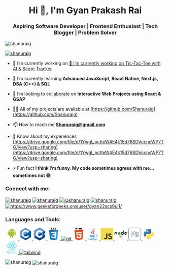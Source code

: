 <!--
**Shanuraig/Shanuraig** is a ✨ _special_ ✨ repository because its `README.md` (this file) appears on your GitHub profile.

Here are some ideas to get you started:

- 🔭 I’m currently working on ...
- 🌱 I’m currently learning ...
- 👯 I’m looking to collaborate on ...
- 🤔 I’m looking for help with ...
- 💬 Ask me about ...
- 📫 How to reach me: ...
- 😄 Pronouns: ...
- ⚡ Fun fact: ...
-->

<h1 align="center">Hi 👋, I'm Gyan Prakash Rai</h1>
<h3 align="center">Aspiring Software Developer | Frontend Enthusiast | Tech Blogger | Problem Solver</h3>

<p align="left"> <img src="https://komarev.com/ghpvc/?username=shanuraig&label=Profile%20views&color=0e75b6&style=flat" alt="shanuraig" /> </p>

<p align="left"> <a href="https://github.com/ryo-ma/github-profile-trophy"><img src="https://github-profile-trophy.vercel.app/?username=shanuraig" alt="shanuraig" /></a> </p>

- 🔭 I’m currently working on [🔭 I’m currently working on Tic-Tac-Toe with AI & Score Tracker](https://github.com/Shanuraig/Tic-Tac-Toe.git)

- 🌱 I’m currently learning **Advanced JavaScript, React Native, Next.js, DSA (C++) & SQL**

- 👯 I’m looking to collaborate on **Interactive Web Projects using React & GSAP**

- 👨‍💻 All of my projects are available at [https://github.com/Shanuraig](https://github.com/Shanuraig)

- 📫 How to reach me **Shanuraig@gmail.com**

- 📄 Know about my experiences [https://drive.google.com/file/d/1YwgI_pctteW4E4k15d76SDVccncWP7TG/view?usp=sharing](https://drive.google.com/file/d/1YwgI_pctteW4E4k15d76SDVccncWP7TG/view?usp=sharing)

- ⚡ Fun fact **I think I’m funny. My code sometimes agrees with me... sometimes not 😄**

<h3 align="left">Connect with me:</h3>
<p align="left">
<a href="https://linkedin.com/in/shanuraig" target="blank"><img align="center" src="https://raw.githubusercontent.com/rahuldkjain/github-profile-readme-generator/master/src/images/icons/Social/linked-in-alt.svg" alt="shanuraig" height="30" width="40" /></a>
<a href="https://instagram.com/shanuraig" target="blank"><img align="center" src="https://raw.githubusercontent.com/rahuldkjain/github-profile-readme-generator/master/src/images/icons/Social/instagram.svg" alt="shanuraig" height="30" width="40" /></a>
<a href="https://www.youtube.com/c/@shanuraig" target="blank"><img align="center" src="https://raw.githubusercontent.com/rahuldkjain/github-profile-readme-generator/master/src/images/icons/Social/youtube.svg" alt="@shanuraig" height="30" width="40" /></a>
<a href="https://www.leetcode.com/shanuraig" target="blank"><img align="center" src="https://raw.githubusercontent.com/rahuldkjain/github-profile-readme-generator/master/src/images/icons/Social/leet-code.svg" alt="shanuraig" height="30" width="40" /></a>
<a href="https://auth.geeksforgeeks.org/user/https://www.geeksforgeeks.org/user/gyan22scs9uj1/" target="blank"><img align="center" src="https://raw.githubusercontent.com/rahuldkjain/github-profile-readme-generator/master/src/images/icons/Social/geeks-for-geeks.svg" alt="https://www.geeksforgeeks.org/user/gyan22scs9uj1/" height="30" width="40" /></a>
</p>

<h3 align="left">Languages and Tools:</h3>
<p align="left"> <a href="https://developer.android.com" target="_blank" rel="noreferrer"> <img src="https://raw.githubusercontent.com/devicons/devicon/master/icons/android/android-original-wordmark.svg" alt="android" width="40" height="40"/> </a> <a href="https://www.cprogramming.com/" target="_blank" rel="noreferrer"> <img src="https://raw.githubusercontent.com/devicons/devicon/master/icons/c/c-original.svg" alt="c" width="40" height="40"/> </a> <a href="https://www.w3schools.com/cpp/" target="_blank" rel="noreferrer"> <img src="https://raw.githubusercontent.com/devicons/devicon/master/icons/cplusplus/cplusplus-original.svg" alt="cplusplus" width="40" height="40"/> </a> <a href="https://www.w3schools.com/css/" target="_blank" rel="noreferrer"> <img src="https://raw.githubusercontent.com/devicons/devicon/master/icons/css3/css3-original-wordmark.svg" alt="css3" width="40" height="40"/> </a> <a href="https://git-scm.com/" target="_blank" rel="noreferrer"> <img src="https://www.vectorlogo.zone/logos/git-scm/git-scm-icon.svg" alt="git" width="40" height="40"/> </a> <a href="https://www.w3.org/html/" target="_blank" rel="noreferrer"> <img src="https://raw.githubusercontent.com/devicons/devicon/master/icons/html5/html5-original-wordmark.svg" alt="html5" width="40" height="40"/> </a> <a href="https://www.java.com" target="_blank" rel="noreferrer"> <img src="https://raw.githubusercontent.com/devicons/devicon/master/icons/java/java-original.svg" alt="java" width="40" height="40"/> </a> <a href="https://developer.mozilla.org/en-US/docs/Web/JavaScript" target="_blank" rel="noreferrer"> <img src="https://raw.githubusercontent.com/devicons/devicon/master/icons/javascript/javascript-original.svg" alt="javascript" width="40" height="40"/> </a> <a href="https://nodejs.org" target="_blank" rel="noreferrer"> <img src="https://raw.githubusercontent.com/devicons/devicon/master/icons/nodejs/nodejs-original-wordmark.svg" alt="nodejs" width="40" height="40"/> </a> <a href="https://www.photoshop.com/en" target="_blank" rel="noreferrer"> <img src="https://raw.githubusercontent.com/devicons/devicon/master/icons/photoshop/photoshop-line.svg" alt="photoshop" width="40" height="40"/> </a> <a href="https://www.python.org" target="_blank" rel="noreferrer"> <img src="https://raw.githubusercontent.com/devicons/devicon/master/icons/python/python-original.svg" alt="python" width="40" height="40"/> </a> <a href="https://reactjs.org/" target="_blank" rel="noreferrer"> <img src="https://raw.githubusercontent.com/devicons/devicon/master/icons/react/react-original-wordmark.svg" alt="react" width="40" height="40"/> </a> <a href="https://tailwindcss.com/" target="_blank" rel="noreferrer"> <img src="https://www.vectorlogo.zone/logos/tailwindcss/tailwindcss-icon.svg" alt="tailwind" width="40" height="40"/> </a> </p>

<p><img align="left" src="https://github-readme-stats.vercel.app/api/top-langs?username=shanuraig&show_icons=true&locale=en&layout=compact" alt="shanuraig" /></p>

<p>&nbsp;<img align="center" src="https://github-readme-stats.vercel.app/api?username=shanuraig&show_icons=true&locale=en" alt="shanuraig" /></p>
